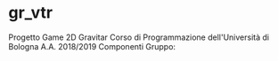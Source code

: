 # gr_vtr

Progetto Game 2D Gravitar 
Corso di Programmazione dell'Università di Bologna
A.A. 2018/2019
Componenti Gruppo:

